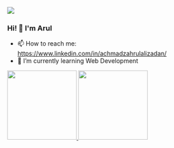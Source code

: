 ![](https://visitor-badge.laobi.icu/badge?page_id=AchmadZahrulAZ.AchmadZahrulAZ)
### Hi! 👋 I'm Arul 

- 📫 How to reach me: https://www.linkedin.com/in/achmadzahrulalizadan/
- 🌱 I’m currently learning Web Development



<p align="left">
<a href="https://github.com/AchmadZahrulAZ">
  <img height="160em" src="https://github-readme-stats-eight-theta.vercel.app/api?username=AchmadZahrulAZ&show_icons=true&theme=algolia&include_all_commits=true&count_private=true"/>
  <img height="160em" src="https://github-readme-stats-eight-theta.vercel.app/api/top-langs/?username=AchmadZahrulAZ&layout=compact&langs_count=8&theme=algolia"/>
</a>
</p>
